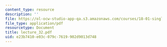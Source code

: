 ```yaml
---
content_type: resource
description: ''
file: https://ol-ocw-studio-app-qa.s3.amazonaws.com/courses/18-01-single-variable-calculus-fall-2005/e23b7410e03c079c7619902d9013d748_lecture_32.pdf
file_type: application/pdf
resourcetype: Document
title: lecture_32.pdf
uid: e23b7410-e03c-079c-7619-902d9013d748
---
```


